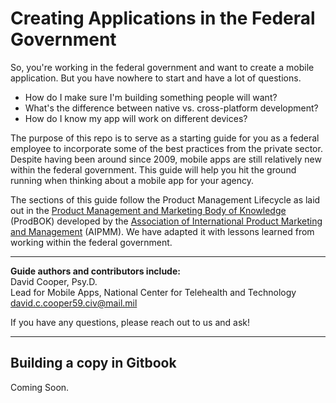 # Creating Applications in the Federal Government

So, you're working in the federal government and want to create a mobile application. But you have nowhere to start and have a lot of questions.

* How do I make sure I'm building something people will want?
* What's the difference between native vs. cross-platform development?
* How do I know my app will work on different devices?

The purpose of this repo is to serve as a starting guide for you as a federal employee to incorporate some of the best practices from the private sector. Despite having been around since 2009, mobile apps are still relatively new within the federal government. This guide will help you hit the ground running when thinking about a mobile app for your agency.

The sections of this guide follow the Product Management Lifecycle as laid out in the [Product Management and Marketing Body of Knowledge](http://www.amazon.com/Guide-Product-Management-Marketing-Knowledge/dp/0984518509) (ProdBOK) developed by the [Association of International Product Marketing and Management](http://productmanagementbook.com/) (AIPMM). We have adapted it with lessons learned from working within the federal government.

---
**Guide authors and contributors include:**  
David Cooper, Psy.D.  
Lead for Mobile Apps, National Center for Telehealth and Technology  
[david.c.cooper59.civ@mail.mil](mailto:david.c.cooper59.civ@mail.mil)  

If you have any questions, please reach out to us and ask!

---

## Building a copy in Gitbook
Coming Soon.